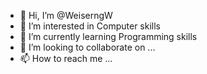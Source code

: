 - 👋 Hi, I’m @WeiserngW
- 👀 I’m interested in Computer skills
- 🌱 I’m currently learning Programming skills
- 💞️ I’m looking to collaborate on ...
- 📫 How to reach me ...

<!---
WeiserngW/WeiserngW is a ✨ special ✨ repository because its `README.md` (this file) appears on your GitHub profile.
You can click the Preview link to take a look at your changes.
--->
